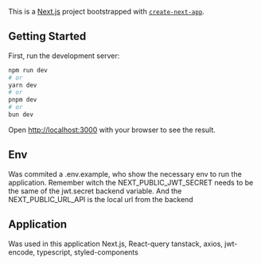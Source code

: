 This is a [Next.js](https://nextjs.org/) project bootstrapped with [`create-next-app`](https://github.com/vercel/next.js/tree/canary/packages/create-next-app).

## Getting Started

First, run the development server:

```bash
npm run dev
# or
yarn dev
# or
pnpm dev
# or
bun dev
```

Open [http://localhost:3000](http://localhost:3000) with your browser to see the result.

## Env
Was commited a .env.example, who show the necessary env to run the application. Remember witch the NEXT_PUBLIC_JWT_SECRET needs to be the same of the jwt.secret backend variable. And the NEXT_PUBLIC_URL_API is the local url from the backend

## Application
Was used in this application Next.js, React-query tanstack, axios, jwt-encode, typescript, styled-components
